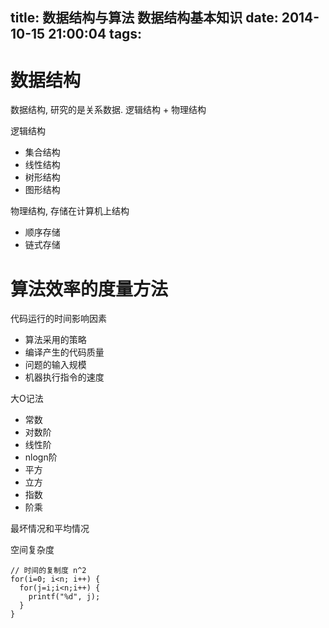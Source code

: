 title: 数据结构与算法 数据结构基本知识
date: 2014-10-15 21:00:04
tags:
---

# 数据结构 #

数据结构, 研究的是关系数据. 逻辑结构 + 物理结构

逻辑结构
* 集合结构
* 线性结构
* 树形结构
* 图形结构

物理结构, 存储在计算机上结构
* 顺序存储
* 链式存储

# 算法效率的度量方法 #

代码运行的时间影响因素
* 算法采用的策略
* 编译产生的代码质量
* 问题的输入规模
* 机器执行指令的速度

大O记法
* 常数
* 对数阶 
* 线性阶
* nlogn阶
* 平方
* 立方
* 指数
* 阶乘

最坏情况和平均情况

空间复杂度

~~~~~~
// 时间的复制度 n^2
for(i=0; i<n; i++) {
  for(j=i;i<n;i++) {
    printf("%d", j);
  }
}

~~~~~~

